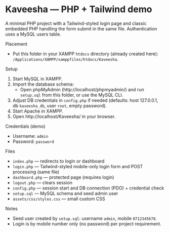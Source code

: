 # Kaveesha — PHP + Tailwind demo

A minimal PHP project with a Tailwind-styled login page and classic embedded PHP handling the form submit in the same file. Authentication uses a MySQL users table.

Placement
- Put this folder in your XAMPP `htdocs` directory (already created here): `/Applications/XAMPP/xamppfiles/htdocs/Kaveesha`.

Setup
1. Start MySQL in XAMPP.
2. Import the database schema:
	- Open phpMyAdmin (http://localhost/phpmyadmin/) and run `setup.sql` from this folder, or use the MySQL CLI.
3. Adjust DB credentials in `config.php` if needed (defaults: host 127.0.0.1, db `kaveesha_db`, user `root`, empty password).
4. Start Apache in XAMPP.
5. Open http://localhost/Kaveesha/ in your browser.

Credentials (demo)
- Username: `admin`
- Password: `password`

Files
- `index.php` — redirects to login or dashboard
- `login.php` — Tailwind-styled mobile-only login form and POST processing (same file)
- `dashboard.php` — protected page (requires login)
- `logout.php` — clears session
- `config.php` — session start and DB connection (PDO) + credential check
- `setup.sql` — MySQL schema and seed admin user
- `assets/css/styles.css` — small custom CSS

Notes
- Seed user created by `setup.sql`: username `admin`, mobile `0712345678`.
- Login is by mobile number only (no password) per project requirement.
